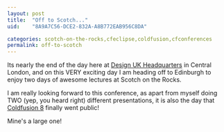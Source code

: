 ```yaml
---
layout: post
title:  "Off to Scotch..."
uid:	"8A9A7C56-DCE2-832A-A8B772EAB956C8DA"

categories: scotch-on-the-rocks,cfeclipse,coldfusion,cfconferences
permalink: off-to-scotch
---
```

Its nearly the end of the day here at <a href="http://www.designuk.com/">Design UK Headquarters</a> in Central London, and on this VERY exciting day I am heading off to Edinburgh to enjoy two days of awesome lectures at Scotch on the Rocks. 

I am really looking forward to this conference, as apart from myself doing TWO (yep, you heard right) different presentations, it is also the day that <a href="http://labs.adobe.com/technologies/coldfusion8/">Coldfusion 8</a> finally went public!

Mine's a large one!
